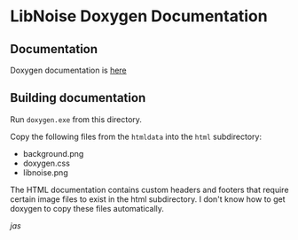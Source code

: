 # LibNoise Doxygen Documentation

## Documentation

Doxygen documentation is [here](html/index.html)

## Building documentation

Run `doxygen.exe` from this directory.

Copy the following files from the `htmldata` into the `html` subdirectory:
- background.png
- doxygen.css
- libnoise.png

The HTML documentation contains custom headers and footers that require
certain image files to exist in the html subdirectory.  I don't know how to
get doxygen to copy these files automatically.

*jas*



